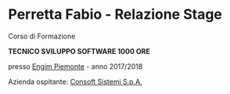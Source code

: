 <h1>Perretta Fabio - Relazione Stage</h1>

<p>Corso di Formazione</p>
<p><strong>TECNICO SVILUPPO SOFTWARE 1000 ORE</strong></p>

presso <a href="http://engim.org" target="_blank">Engim Piemonte</a> - anno 2017/2018

Azienda ospitante: <a href="https://www.consoft.it/index.php/it/" target="_blank">Consoft Sistemi S.p.A.</a>
